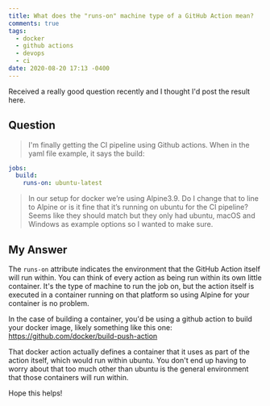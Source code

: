 ```yaml
---
title: What does the "runs-on" machine type of a GitHub Action mean?
comments: true
tags:
  - docker
  - github actions
  - devops
  - ci
date: 2020-08-20 17:13 -0400
---
```

Received a really good question recently and I thought I'd post the result here.

## Question

> I'm finally getting the CI pipeline using Github actions. When in the yaml file example, it says the build:

```yaml
jobs:
  build:
    runs-on: ubuntu-latest 
```

> In our setup for docker we’re using Alpine3.9. Do I change that to line to Alpine or is it fine that it’s running on ubuntu for the CI pipeline? Seems like they should match but they only had ubuntu, macOS and Windows as example options so I wanted to make sure.

## My Answer
The `runs-on` attribute indicates the environment that the GitHub Action itself will run within. You can think of every action as being run within its own little container. It's the type of machine to run the job on, but the action itself is executed in a container running on that platform so using Alpine for your container is no problem.

In the case of building a container, you'd be using a github action to build your docker image, likely something like this one: <https://github.com/docker/build-push-action> 

That docker action actually defines a container that it uses as part of the action itself, which would run within ubuntu. You don't end up having to worry about that too much other than ubuntu is the general environment that those containers will run within.

Hope this helps!
